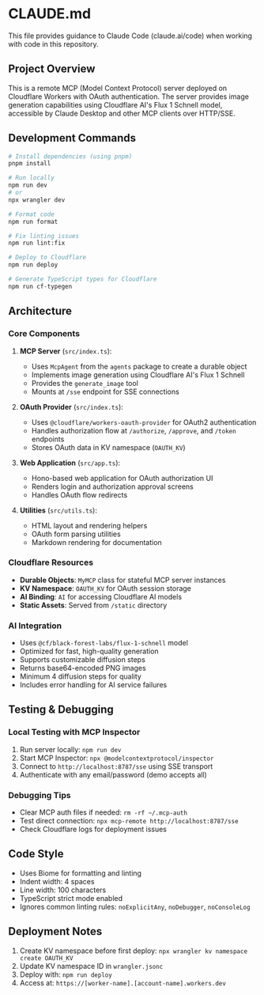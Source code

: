 # CLAUDE.md

This file provides guidance to Claude Code (claude.ai/code) when working with code in this repository.

## Project Overview

This is a remote MCP (Model Context Protocol) server deployed on Cloudflare Workers with OAuth authentication. The server provides image generation capabilities using Cloudflare AI's Flux 1 Schnell model, accessible by Claude Desktop and other MCP clients over HTTP/SSE.

## Development Commands

```bash
# Install dependencies (using pnpm)
pnpm install

# Run locally
npm run dev
# or
npx wrangler dev

# Format code
npm run format

# Fix linting issues
npm run lint:fix

# Deploy to Cloudflare
npm run deploy

# Generate TypeScript types for Cloudflare
npm run cf-typegen
```

## Architecture

### Core Components

1. **MCP Server** (`src/index.ts`):
   - Uses `McpAgent` from the `agents` package to create a durable object
   - Implements image generation using Cloudflare AI's Flux 1 Schnell
   - Provides the `generate_image` tool
   - Mounts at `/sse` endpoint for SSE connections

2. **OAuth Provider** (`src/index.ts`):
   - Uses `@cloudflare/workers-oauth-provider` for OAuth2 authentication
   - Handles authorization flow at `/authorize`, `/approve`, and `/token` endpoints
   - Stores OAuth data in KV namespace (`OAUTH_KV`)

3. **Web Application** (`src/app.ts`):
   - Hono-based web application for OAuth authorization UI
   - Renders login and authorization approval screens
   - Handles OAuth flow redirects

4. **Utilities** (`src/utils.ts`):
   - HTML layout and rendering helpers
   - OAuth form parsing utilities
   - Markdown rendering for documentation

### Cloudflare Resources

- **Durable Objects**: `MyMCP` class for stateful MCP server instances
- **KV Namespace**: `OAUTH_KV` for OAuth session storage
- **AI Binding**: `AI` for accessing Cloudflare AI models
- **Static Assets**: Served from `/static` directory

### AI Integration

- Uses `@cf/black-forest-labs/flux-1-schnell` model
- Optimized for fast, high-quality generation
- Supports customizable diffusion steps
- Returns base64-encoded PNG images
- Minimum 4 diffusion steps for quality
- Includes error handling for AI service failures

## Testing & Debugging

### Local Testing with MCP Inspector
1. Run server locally: `npm run dev`
2. Start MCP Inspector: `npx @modelcontextprotocol/inspector`
3. Connect to `http://localhost:8787/sse` using SSE transport
4. Authenticate with any email/password (demo accepts all)

### Debugging Tips
- Clear MCP auth files if needed: `rm -rf ~/.mcp-auth`
- Test direct connection: `npx mcp-remote http://localhost:8787/sse`
- Check Cloudflare logs for deployment issues

## Code Style

- Uses Biome for formatting and linting
- Indent width: 4 spaces
- Line width: 100 characters
- TypeScript strict mode enabled
- Ignores common linting rules: `noExplicitAny`, `noDebugger`, `noConsoleLog`

## Deployment Notes

1. Create KV namespace before first deploy: `npx wrangler kv namespace create OAUTH_KV`
2. Update KV namespace ID in `wrangler.jsonc`
3. Deploy with: `npm run deploy`
4. Access at: `https://[worker-name].[account-name].workers.dev`